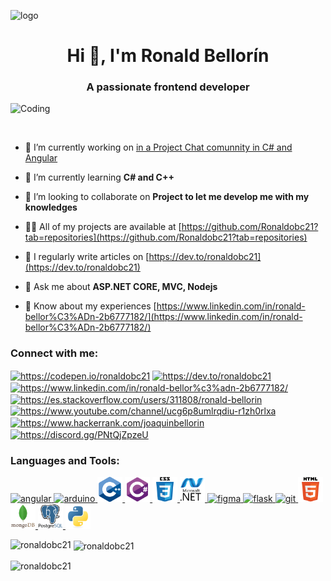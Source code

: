 ![logo](https://github.com/Ronaldobc21/Ronaldobc21/blob/main/Git-Banner-Profile%20(1).png)
<h1 align="center">Hi 👋, I'm Ronald Bellorín</h1>
<h3 align="center">A passionate frontend developer</h3>
<img  align-items="center" width="400" src="https://miro.medium.com/max/1400/1*vJjJ3Mdok6Rvxx85IIRqBQ.gif" alt="Coding">

<p align="left"> <a href="https://twitter.com/" target="blank"><img src="https://img.shields.io/twitter/follow/?logo=twitter&style=for-the-badge" alt="" /></a> </p>

- 🔭 I’m currently working on [in a Project Chat comunnity in C# and Angular](https://github.com/Ronaldobc21/Chat-community)

- 🌱 I’m currently learning **C# and C++**

- 👯 I’m looking to collaborate on **Project to let me develop me with my knowledges**

- 👨‍💻 All of my projects are available at [https://github.com/Ronaldobc21?tab=repositories](https://github.com/Ronaldobc21?tab=repositories)

- 📝 I regularly write articles on [https://dev.to/ronaldobc21](https://dev.to/ronaldobc21)

- 💬 Ask me about **ASP.NET CORE, MVC, Nodejs**

- 📄 Know about my experiences [https://www.linkedin.com/in/ronald-bellor%C3%ADn-2b6777182/](https://www.linkedin.com/in/ronald-bellor%C3%ADn-2b6777182/)

<h3 align="left">Connect with me:</h3>
<p align="left">
<a href="https://codepen.io/https://codepen.io/ronaldobc21" target="blank"><img align="center" src="https://raw.githubusercontent.com/rahuldkjain/github-profile-readme-generator/master/src/images/icons/Social/codepen.svg" alt="https://codepen.io/ronaldobc21" height="30" width="40" /></a>
<a href="https://dev.to/https://dev.to/ronaldobc21" target="blank"><img align="center" src="https://raw.githubusercontent.com/rahuldkjain/github-profile-readme-generator/master/src/images/icons/Social/devto.svg" alt="https://dev.to/ronaldobc21" height="30" width="40" /></a>
<a href="https://linkedin.com/in/https://www.linkedin.com/in/ronald-bellor%c3%adn-2b6777182/" target="blank"><img align="center" src="https://raw.githubusercontent.com/rahuldkjain/github-profile-readme-generator/master/src/images/icons/Social/linked-in-alt.svg" alt="https://www.linkedin.com/in/ronald-bellor%c3%adn-2b6777182/" height="30" width="40" /></a>
<a href="https://stackoverflow.com/users/https://es.stackoverflow.com/users/311808/ronald-bellorin" target="blank"><img align="center" src="https://raw.githubusercontent.com/rahuldkjain/github-profile-readme-generator/master/src/images/icons/Social/stack-overflow.svg" alt="https://es.stackoverflow.com/users/311808/ronald-bellorin" height="30" width="40" /></a>
<a href="https://www.youtube.com/c/https://www.youtube.com/channel/ucg6p8umlrqdiu-r1zh0rlxa" target="blank"><img align="center" src="https://raw.githubusercontent.com/rahuldkjain/github-profile-readme-generator/master/src/images/icons/Social/youtube.svg" alt="https://www.youtube.com/channel/ucg6p8umlrqdiu-r1zh0rlxa" height="30" width="40" /></a>
<a href="https://www.hackerrank.com/https://www.hackerrank.com/joaquinbellorin" target="blank"><img align="center" src="https://raw.githubusercontent.com/rahuldkjain/github-profile-readme-generator/master/src/images/icons/Social/hackerrank.svg" alt="https://www.hackerrank.com/joaquinbellorin" height="30" width="40" /></a>
<a href="https://discord.gg/https://discord.gg/PNtQjZpzeU" target="blank"><img align="center" src="https://raw.githubusercontent.com/rahuldkjain/github-profile-readme-generator/master/src/images/icons/Social/discord.svg" alt="https://discord.gg/PNtQjZpzeU" height="30" width="40" /></a>
</p>

<h3 align="left">Languages and Tools:</h3>
<p align="left"> <a href="https://angular.io" target="_blank" rel="noreferrer"> <img src="https://angular.io/assets/images/logos/angular/angular.svg" alt="angular" width="40" height="40"/> </a> <a href="https://www.arduino.cc/" target="_blank" rel="noreferrer"> <img src="https://cdn.worldvectorlogo.com/logos/arduino-1.svg" alt="arduino" width="40" height="40"/> </a> <a href="https://www.w3schools.com/cpp/" target="_blank" rel="noreferrer"> <img src="https://raw.githubusercontent.com/devicons/devicon/master/icons/cplusplus/cplusplus-original.svg" alt="cplusplus" width="40" height="40"/> </a> <a href="https://www.w3schools.com/cs/" target="_blank" rel="noreferrer"> <img src="https://raw.githubusercontent.com/devicons/devicon/master/icons/csharp/csharp-original.svg" alt="csharp" width="40" height="40"/> </a> <a href="https://www.w3schools.com/css/" target="_blank" rel="noreferrer"> <img src="https://raw.githubusercontent.com/devicons/devicon/master/icons/css3/css3-original-wordmark.svg" alt="css3" width="40" height="40"/> </a> <a href="https://dotnet.microsoft.com/" target="_blank" rel="noreferrer"> <img src="https://raw.githubusercontent.com/devicons/devicon/master/icons/dot-net/dot-net-original-wordmark.svg" alt="dotnet" width="40" height="40"/> </a> <a href="https://www.figma.com/" target="_blank" rel="noreferrer"> <img src="https://www.vectorlogo.zone/logos/figma/figma-icon.svg" alt="figma" width="40" height="40"/> </a> <a href="https://flask.palletsprojects.com/" target="_blank" rel="noreferrer"> <img src="https://www.vectorlogo.zone/logos/pocoo_flask/pocoo_flask-icon.svg" alt="flask" width="40" height="40"/> </a> <a href="https://git-scm.com/" target="_blank" rel="noreferrer"> <img src="https://www.vectorlogo.zone/logos/git-scm/git-scm-icon.svg" alt="git" width="40" height="40"/> </a> <a href="https://www.w3.org/html/" target="_blank" rel="noreferrer"> <img src="https://raw.githubusercontent.com/devicons/devicon/master/icons/html5/html5-original-wordmark.svg" alt="html5" width="40" height="40"/> </a> <a href="https://www.mongodb.com/" target="_blank" rel="noreferrer"> <img src="https://raw.githubusercontent.com/devicons/devicon/master/icons/mongodb/mongodb-original-wordmark.svg" alt="mongodb" width="40" height="40"/> </a> <a href="https://www.postgresql.org" target="_blank" rel="noreferrer"> <img src="https://raw.githubusercontent.com/devicons/devicon/master/icons/postgresql/postgresql-original-wordmark.svg" alt="postgresql" width="40" height="40"/> </a> <a href="https://www.python.org" target="_blank" rel="noreferrer"> <img src="https://raw.githubusercontent.com/devicons/devicon/master/icons/python/python-original.svg" alt="python" width="40" height="40"/> </a> </p>

<p><img align="left" src="https://github-readme-stats.vercel.app/api/top-langs?username=ronaldobc21&show_icons=true&locale=en&layout=compact" alt="ronaldobc21" /></p>

<p>&nbsp;<img align="center" src="https://github-readme-stats.vercel.app/api?username=ronaldobc21&show_icons=true&locale=en" alt="ronaldobc21" /></p>

<p><img align="center" src="https://github-readme-streak-stats.herokuapp.com/?user=ronaldobc21&" alt="ronaldobc21" /></p>

